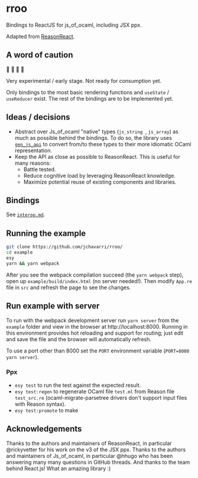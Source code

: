 # rroo

Bindings to ReactJS for js_of_ocaml, including JSX ppx.

Adapted from [ReasonReact](https://github.com/reasonml/reason-react/).

## A word of caution

:construction: :construction: :construction: :construction: 

Very experimental / early stage. Not ready for consumption yet.

Only bindings to the most basic rendering functions and `useState` / `useReducer` exist.
The rest of the bindings are to be implemented yet.

## Ideas / decisions

- Abstract over Js_of_ocaml "native" types (`js_string `, `js_array`) as much as
possible behind the bindings. To do so, the library uses [`gen_js_api`](https://github.com/LexiFi/gen_js_api)
to convert from/to these types to their more idiomatic OCaml representation.
- Keep the API as close as possible to ReasonReact. This is useful for many reasons:
  - Battle tested.
  - Reduce cognitive load by leveraging ReasonReact knowledge.
  - Maximize potential reuse of existing components and libraries.

## Bindings

See [`interop.md`](./interop.md).

## Running the example

```bash
git clone https://github.com/jchavarri/rroo/
cd example
esy
yarn && yarn webpack
```

After you see the webpack compilation succeed (the `yarn webpack` step), open up `example/build/index.html` (no server needed!). Then modify `App.re` file in `src` and refresh the page to see the changes.

## Run example with server

To run with the webpack development server run `yarn server` from the `example` folder and view in the browser at http://localhost:8000. Running in this environment provides hot reloading and support for routing; just edit and save the file and the browser will automatically refresh.

To use a port other than 8000 set the `PORT` environment variable (`PORT=8080 yarn server`).

### Ppx

- `esy test` to run the test against the expected result.
- `esy test:regen` to regenerate OCaml file `test.ml` from Reason file `test_src.re` (ocaml-migrate-parsetree drivers don't support input files with Reason syntax).
- `esy test:promote` to make

## Acknowledgements

Thanks to the authors and maintainers of ReasonReact, in particular @rickyvetter for his work on the v3 of the JSX ppx.
Thanks to the authors and maintainers of Js_of_ocaml, in particular @hhugo who has been answering many many questions in GitHub threads.
And thanks to the team behind React.js! What an amazing library :)
